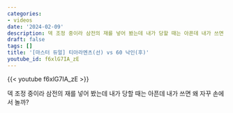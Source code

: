 ```yaml
---
categories:
- videos
date: '2024-02-09'
description: 덱 조정 중이라 삼전의 재를 넣어 봤는데 내가 당할 때는 아픈데 내가 쓰면 왜 자꾸 손에서 놀까?
draft: false
tags: []
title: '[마스터 듀얼] 티아라멘츠(선) vs 60 낙인(후)'
youtube_id: f6xlG7IA_zE
---
```



{{< youtube f6xlG7IA_zE >}}

덱 조정 중이라 삼전의 재를 넣어 봤는데 내가 당할 때는 아픈데 내가 쓰면 왜 자꾸 손에서 놀까?